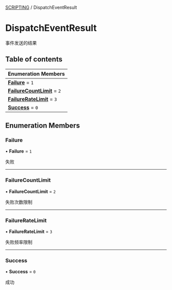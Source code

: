 [SCRIPTING](../groups/Core.SCRIPTING.md) / DispatchEventResult

# DispatchEventResult <Badge type="tip" text="Enumeration" /> <Score text="DispatchEventResult" />

事件发送的结果

## Table of contents

| Enumeration Members |
| :-----|
| **[Failure](mw.DispatchEventResult.md#failure)** = ``1`` <br> |
| **[FailureCountLimit](mw.DispatchEventResult.md#failurecountlimit)** = ``2`` <br> |
| **[FailureRateLimit](mw.DispatchEventResult.md#failureratelimit)** = ``3`` <br> |
| **[Success](mw.DispatchEventResult.md#success)** = ``0`` <br> |

## Enumeration Members

### Failure <Score text="Failure" /> 

• **Failure** = ``1``

失败

___

### FailureCountLimit <Score text="FailureCountLimit" /> 

• **FailureCountLimit** = ``2``

失败次数限制

___

### FailureRateLimit <Score text="FailureRateLimit" /> 

• **FailureRateLimit** = ``3``

失败频率限制

___

### Success <Score text="Success" /> 

• **Success** = ``0``

成功
